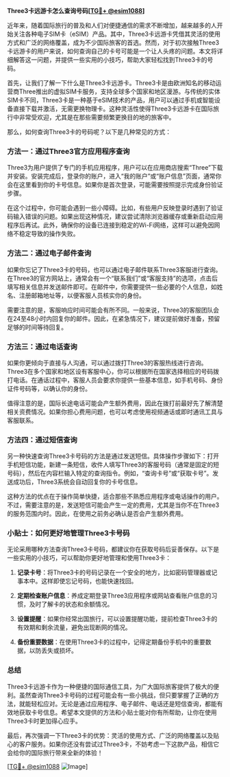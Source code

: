 **Three3卡远游卡怎么查询号码[[TG💪+ @esim1088](https://t.me/s/esim1088)]**

近年来，随着国际旅行的普及和人们对便捷通信的需求不断增加，越来越多的人开始关注各种电子SIM卡（eSIM）产品。其中，Three3卡远游卡凭借其灵活的使用方式和广泛的网络覆盖，成为不少国际旅客的首选。然而，对于初次接触Three3卡远游卡的用户来说，如何查询自己的卡号可能是一个让人头疼的问题。本文将详细解答这一问题，并提供一些实用的小技巧，帮助大家轻松找到Three3卡的号码。

首先，让我们了解一下什么是Three3卡远游卡。Three3卡是由欧洲知名的移动运营商Three推出的虚拟SIM卡服务，支持全球多个国家和地区漫游。与传统的实体SIM卡不同，Three3卡是一种基于eSIM技术的产品，用户可以通过手机或智能设备直接下载并激活，无需更换物理卡。这种灵活性使得Three3卡远游卡在国际旅行中非常受欢迎，尤其是在那些需要频繁更换目的地的旅客中。

那么，如何查询Three3卡的号码呢？以下是几种常见的方式：

### 方法一：通过Three3官方应用程序查询

Three3为用户提供了专门的手机应用程序，用户可以在应用商店搜索“Three”下载并安装。安装完成后，登录你的账户，进入“我的账户”或“账户信息”页面，通常你会在这里看到你的卡号信息。如果你是首次登录，可能需要按照提示完成身份验证步骤。

在这个过程中，你可能会遇到一些小障碍。比如，有些用户反映登录时遇到了验证码输入错误的问题。如果出现这种情况，建议尝试清除浏览器缓存或重新启动应用程序后再试。此外，确保你的设备已连接到稳定的Wi-Fi网络，这样可以避免因网络不稳定导致的操作失败。

### 方法二：通过电子邮件查询

如果你忘记了Three3卡的号码，也可以通过电子邮件联系Three3客服进行查询。在Three3的官方网站上，通常会有一个“联系我们”或“客服支持”的选项，点击后填写相关信息并发送邮件即可。在邮件中，你需要提供一些必要的个人信息，如姓名、注册邮箱地址等，以便客服人员核实你的身份。

需要注意的是，客服响应时间可能会有所不同。一般来说，Three3的客服团队会在24至48小时内回复你的邮件。因此，在紧急情况下，建议提前做好准备，预留足够的时间等待回复。

### 方法三：通过电话查询

如果你更倾向于直接与人沟通，可以通过拨打Three3的客服热线进行咨询。Three3在多个国家和地区设有客服中心，你可以根据所在国家选择相应的号码拨打电话。在通话过程中，客服人员会要求你提供一些基本信息，如手机号码、身份证件号码等，以确认你的身份。

值得注意的是，国际长途电话可能会产生额外费用，因此在拨打前最好先了解清楚相关资费情况。如果你担心费用问题，也可以考虑使用视频通话或即时通讯工具与客服联系。

### 方法四：通过短信查询

另一种快速查询Three3卡号码的方法是通过发送短信。具体操作步骤如下：打开手机短信功能，新建一条短信，收件人填写Three3的客服号码（通常是固定的短号码），然后在内容栏输入特定的查询指令。例如，“查询卡号”或“获取卡号”。发送成功后，Three3系统会自动回复你的卡号信息。

这种方法的优点在于操作简单快捷，适合那些不熟悉应用程序或电话操作的用户。不过，需要注意的是，发送短信可能会产生一定的费用，尤其是当你不在Three3的服务范围内时。因此，在使用之前务必确认是否会产生额外费用。

### 小贴士：如何更好地管理Three3卡号码

无论采用哪种方法查询Three3卡号码，都建议你在获取号码后妥善保存。以下是一些实用的小技巧，可以帮助你更好地管理和使用Three3卡：

1. **记录卡号**：将Three3卡的号码记录在一个安全的地方，比如密码管理器或记事本中。这样即使忘记号码，也能快速找回。
   
2. **定期检查账户信息**：养成定期登录Three3应用程序或网站查看账户信息的习惯，及时了解卡的状态和余额情况。

3. **设置提醒**：如果你经常出国旅行，可以设置提醒功能，提前检查Three3卡的有效期和剩余流量，避免出现断网的情况。

4. **备份重要数据**：在使用Three3卡的过程中，记得定期备份手机中的重要数据，以防丢失或损坏。

### 总结

Three3卡远游卡作为一种便捷的国际通信工具，为广大国际旅客提供了极大的便利。虽然查询Three3卡号码的过程可能会有一些小挑战，但只要掌握了正确的方法，就能轻松应对。无论是通过应用程序、电子邮件、电话还是短信查询，都能有效地获取卡号信息。希望本文提供的方法和小贴士能对你有所帮助，让你在使用Three3卡时更加得心应手。

最后，再次强调一下Three3卡的优势：灵活的使用方式、广泛的网络覆盖以及贴心的客户服务。如果你还没有尝试过Three3卡，不妨考虑一下这款产品，相信它会给你的国际旅行带来全新的体验！

[[TG💪+ @esim1088](https://t.me/s/esim1088) ![Image](https://i.postimg.cc/4NQfJmqS/Snipaste-2025-05-13-00-14-12.png)]